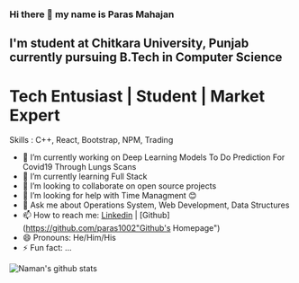### Hi there 👋 my name is Paras Mahajan
## I'm student at Chitkara University, Punjab currently pursuing B.Tech in Computer Science
# Tech Entusiast | Student | Market Expert 

Skills : C++, React, Bootstrap, NPM, Trading


- 🔭 I’m currently working on Deep Learning Models To Do Prediction For Covid19 Through Lungs Scans
- 🌱 I’m currently learning Full Stack
- 👯 I’m looking to collaborate on open source projects
- 🤔 I’m looking for help with Time Managment 😊
- 💬 Ask me about Operations System, Web Development, Data Structures
- 📫 How to reach me: [Linkedin](https://www.linkedin.com/in/paras-mahajan-b31685244/ "Linkedin's Homepage") | [Github](https://github.com/paras1002"Github's Homepage")
- 😄 Pronouns: He/Him/His
- ⚡ Fun fact: ...

![Naman's github stats](https://github-readme-stats.vercel.app/api?username=paras1002&show_icons=true&hide_border=false)
